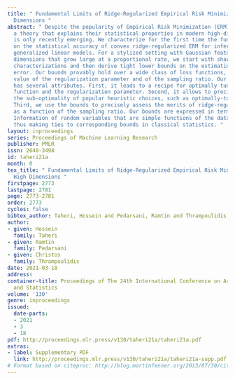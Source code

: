 ```yaml
---
title: " Fundamental Limits of Ridge-Regularized Empirical Risk Minimization in High
  Dimensions "
abstract: " Despite the popularity of Empirical Risk Minimization (ERM) algorithms,
  a theory that explains their statistical properties in modern high-dimensional regimes
  is only recently emerging. We characterize for the first time the fundamental limits
  on the statistical accuracy of convex ridge-regularized ERM for inference in high-dimensional
  generalized linear models. For a stylized setting with Gaussian features and problem
  dimensions that grow large at a proportional rate, we start with sharp performance
  characterizations and then derive tight lower bounds on the estimation and prediction
  error. Our bounds provably hold over a wide class of loss functions, and, for any
  value of the regularization parameter and of the sampling ratio. Our precise analysis
  has several attributes. First, it leads to a recipe for optimally tuning the loss
  function and the regularization parameter. Second, it allows to precisely quantify
  the sub-optimality of popular heuristic choices, such as optimally-tuned least-squares.
  Third, we use the bounds to precisely assess the merits of ridge-regularization
  as a function of the sampling ratio. Our bounds are expressed in terms of the Fisher
  Information of random variables that are simple functions of the data distribution,
  thus making ties to corresponding bounds in classical statistics. "
layout: inproceedings
series: Proceedings of Machine Learning Research
publisher: PMLR
issn: 2640-3498
id: taheri21a
month: 0
tex_title: " Fundamental Limits of Ridge-Regularized Empirical Risk Minimization in
  High Dimensions "
firstpage: 2773
lastpage: 2781
page: 2773-2781
order: 2773
cycles: false
bibtex_author: Taheri, Hossein and Pedarsani, Ramtin and Thrampoulidis, Christos
author:
- given: Hossein
  family: Taheri
- given: Ramtin
  family: Pedarsani
- given: Christos
  family: Thrampoulidis
date: 2021-03-18
address: 
container-title: Proceedings of The 24th International Conference on Artificial Intelligence
  and Statistics
volume: '130'
genre: inproceedings
issued:
  date-parts:
  - 2021
  - 3
  - 18
pdf: http://proceedings.mlr.press/v130/taheri21a/taheri21a.pdf
extras:
- label: Supplementary PDF
  link: http://proceedings.mlr.press/v130/taheri21a/taheri21a-supp.pdf
# Format based on citeproc: http://blog.martinfenner.org/2013/07/30/citeproc-yaml-for-bibliographies/
---
```

